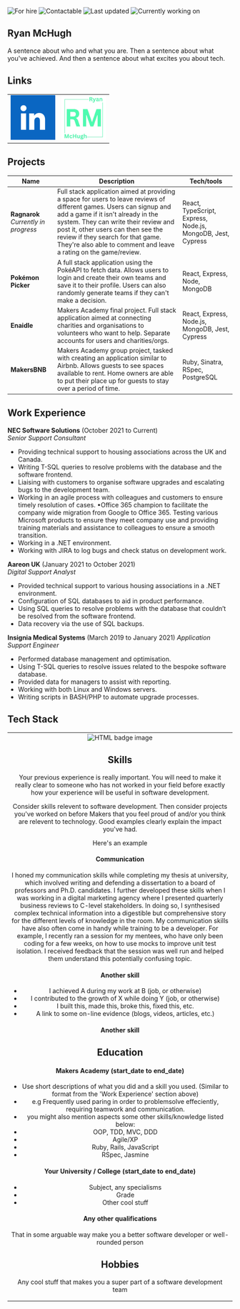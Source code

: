 ![For hire](https://img.shields.io/badge/Available%20for%20hire-Yes-blue)
![Contactable](https://img.shields.io/badge/Contactable-Absolutely-red)
![Last updated](https://img.shields.io/badge/Last%20updated-March%202023-green)
![Currently working on](https://img.shields.io/badge/Currently%20working%20on-Ragnarok-blueviolet)

## Ryan McHugh

A sentence about who and what you are. Then a sentence about what you've achieved. And then a sentence about what excites you about tech.

## Links
<table>
  <tr>
    <td align="center">
    <a href="https://www.linkedin.com/in/ryan-s-mchugh/"><img src="images/linkedin.png" width="100" alt="linkedin logo"></a>
    </td>
    <td align="center">
    <a href="https://ryanmchugh.netlify.app/"><img src="images/portfolio_logo.png" width="100" alt="portfolio logo"></a>
    </td>
  </tr>
</table>

## Projects

| Name                         | Description       | Tech/tools        |
| ---------------------------- | ----------------- | ----------------- |
| **Ragnarok** *Currently in progress* | Full stack application aimed at providing a space for users to leave reviews of different games. Users can signup and add a game if it isn't already in the system. They can write their review and post it, other users can then see the review if they search for that game. They're also able to comment and leave a rating on the game/review. | React, TypeScript, Express, Node.js, MongoDB, Jest, Cypress |
| **Pokémon Picker** | A full stack application using the PokéAPI to fetch data. Allows users to login and create their own teams and save it to their profile. Users can also randomly generate teams if they can't make a decision. | React, Express, Node, MongoDB |
| **Enaidle** | Makers Academy final project. Full stack application aimed at connecting charities and organisations to volunteers who want to help. Separate accounts for users and charities/orgs. | React, Express, Node.js, MongoDB, Jest, Cypress |
| **MakersBNB** | Makers Academy group project, tasked with creating an application similar to Airbnb. Allows guests to see spaces available to rent. Home owners are able to put their place up for guests to stay over a period of time. | Ruby, Sinatra, RSpec, PostgreSQL |

## Work Experience

**NEC Software Solutions** (October 2021 to Current)  
_Senior Support Consultant_

- Providing technical support to housing associations
across the UK and Canada.
- Writing T-SQL queries to resolve problems with the database and the software frontend.
- Liaising with customers to organise software upgrades and escalating bugs to the development team.
- Working in an agile process with colleagues and customers to ensure timely resolution of cases. •Office 365 champion to facilitate the company wide migration from Google to Office 365. Testing various Microsoft products to ensure they meet company use and providing training materials and assistance to colleagues to ensure a smooth transition.
- Working in a .NET environment.
- Working with JIRA to log bugs and check status on development work.

**Aareon UK** (January 2021 to October 2021)  
_Digital Support Analyst_

- Provided technical support to various housing associations in a .NET environment.
- Configuration of SQL databases to aid in product performance.
- Using SQL queries to resolve problems with the database that couldn’t be resolved from the software frontend.
- Data recovery via the use of SQL backups.

**Insignia Medical Systems** (March 2019 to January 2021)
_Application Support Engineer_

- Performed database management and optimisation.
- Using T-SQL queries to resolve issues related to the bespoke software database.
- Provided data for managers to assist with reporting.
- Working with both Linux and Windows servers.
- Writing scripts in BASH/PHP to automate upgrade processes.


## Tech Stack
<table>
  <tr>
    <td align="center">
    <img src="https://user-images.githubusercontent.com/25181517/192158954-f88b5814-d510-4564-b285-dff7d6400dad.png" width="100" alt="HTML badge image">

## Skills

Your previous experience is really important. You will need to make it really clear to someone who has not worked in your field before exactly how your experience will be useful in software development.

Consider skills relevent to software development. Then consider projects you've worked on before Makers that you feel proud of and/or you think are relevent to technology. Good examples clearly explain the impact you've had. 


Here's an example

#### Communication
I honed my communication skills while completing my thesis at university, which involved writing and defending a dissertation to a board of professors and Ph.D. candidates. I further developed these skills when I was working in a digital marketing agency where I presented quarterly business reviews to C-level stakeholders. In doing so, I synthesised complex technical information into a digestible but comprehensive story for the different levels of knowledge in the room. My communication skills have also often come in handy while training to be a developer. For example, I recently ran a session for my mentees, who have only been coding for a few weeks, on how to use mocks to improve unit test isolation. I received feedback that the session was well run and helped them understand this potentially confusing topic.

#### Another skill

- I achieved A during my work at B (job, or otherwise)
- I contributed to the growth of X while doing Y (job, or otherwise)
- I built this, made this, broke this, fixed this, etc.
- A link to some on-line evidence (blogs, videos, articles, etc.)

#### Another skill


## Education

#### Makers Academy (start_date to end_date)
- Use short descriptions of what you did and a skill you used. (Similar to format from the 'Work Experience' section above)
- e.g Frequently used paring in order to problemsolve effeciently, requiring teamwork and communication.
- you might also mention aspects some other skills/knowledge listed below: 
- OOP, TDD, MVC, DDD
- Agile/XP
- Ruby, Rails, JavaScript
- RSpec, Jasmine

#### Your University / College (start_date to end_date)

- Subject, any specialisms
- Grade
- Other cool stuff

#### Any other qualifications

That in some arguable way make you a better software developer or well-rounded person

## Hobbies

Any cool stuff that makes you a super part of a software development team